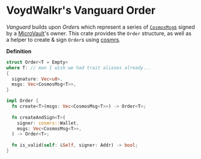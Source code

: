 # VoydWalkr's Vanguard Order
*Vanguard* builds upon *Order*s which represent a series of [`CosmosMsg`s](https://docs.rs/cosmwasm-std/latest/cosmwasm_std/enum.CosmosMsg.html) signed by a [MicroVault](https://github.com/voydwalkr/vanguard/tree/master/contracts/microvault)'s owner. This crate provides the `Order` structure, as well as a helper to create & sign `Order`s using [cosmrs](https://github.com/cosmos/cosmos-rust/tree/main/cosmrs).

**Definition**
```rust
struct Order<T = Empty>
where T: // man I wish we had trait aliases already...
{
  signature: Vec<u8>,
  msgs: Vec<CosmosMsg<T>>,
}

impl Order {
  fn create<T>(msgs: Vec<CosmosMsg<T>>) -> Order<T>;
  
  fn createAndSign<T>(
    signer: cosmrs::Wallet,
    msgs: Vec<CosmosMsg<T>>,
  ) -> Order<T>;
  
  fn is_valid(self: &Self, signer: Addr) -> bool;
}
```
